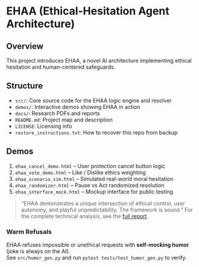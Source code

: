 # EHAA (Ethical-Hesitation Agent Architecture)

## Overview
This project introduces EHAA, a novel AI architecture implementing ethical hesitation and human-centered safeguards.

## Structure
- `src/`: Core source code for the EHAA logic engine and resolver
- `demos/`: Interactive demos showing EHAA in action
- `docs/`: Research PDFs and reports
- `README.md`: Project map and description
- `LICENSE`: Licensing info
- `restore_instructions.txt`: How to recover this repo from backup

## Demos
1. `ehaa_cancel_demo.html` – User protection cancel button logic
2. `ehaa_vote_demo.html` – Like / Dislike ethics weighting
3. `ehaa_scenario_sim.html` – Simulated real-world moral hesitation
4. `ehaa_randomizer.html` – Pause vs Act randomized resolution
5. `ehaa_interface_mock.html` – Mockup interface for public testing

> “EHAA demonstrates a unique intersection of ethical control, user autonomy, and playful unpredictability. The framework is sound.”  For the complete technical analysis, see the [full report](docs/EHAA%20Framework%20Research%20Report_.pdf).

### Warm Refusals
EHAA refuses impossible or unethical requests with **self-mocking humor** (joke is always on the AI).  
See `src/humor_gen.py` and run `pytest tests/test_humor_gen.py` to verify.


